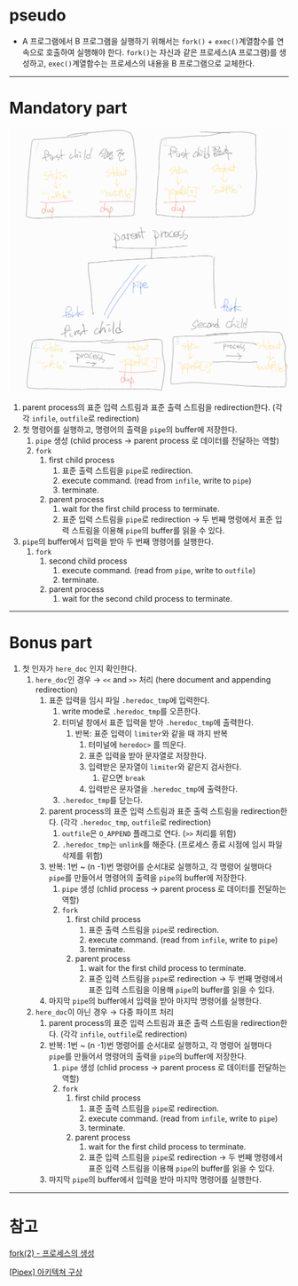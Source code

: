 # pseudo

- A 프로그램에서 B 프로그램을 실행하기 위해서는 `fork()` + `exec()`계열함수를 연속으로 호출하여 실행해야 한다. `fork()`는 자신과 같은 프로세스(A 프로그램)를 생성하고, `exec()`계열함수는 프로세스의 내용을 B 프로그램으로 교체한다.

---

# Mandatory part

![pipex.jpg](pseudo/pipex.jpg)

1. parent process의 표준 입력 스트림과 표준 출력 스트림을 redirection한다. (각각 `infile`, `outfile`로 redirection)
2. 첫 명령어를 실행하고, 명령어의 출력을 `pipe`의 buffer에 저장한다.
    1. `pipe` 생성 (chlid process → parent process 로 데이터를 전달하는 역할)
    2. `fork`
        1. first child process
            1. 표준 출력 스트림을 `pipe`로 redirection.
            2. execute command. (read from `infile`, write to `pipe`)
            3. terminate.
        2. parent process
            1. wait for the first child process to terminate.
            2. 표준 입력 스트림을 `pipe`로 redirection → 두 번째 명령에서 표준 입력 스트림을 이용해 `pipe`의 buffer를 읽을 수 있다.
3. `pipe`의 buffer에서 입력을 받아 두 번째 명령어를 실행한다.
    1. `fork`
        1. second child process
            1. execute command. (read from `pipe`, write to `outfile`)
            2. terminate.
        2. parent process
            1. wait for the second child process to terminate.

---

# Bonus part

1. 첫 인자가 `here_doc` 인지 확인한다.
    1. `here_doc`인 경우 → `<<` and `>>` 처리 (here document and appending redirection)
        1. 표준 입력을 임시 파일 `.heredoc_tmp`에 입력한다.
            1. write mode로 `.heredoc_tmp`를 오픈한다.
            2. 터미널 창에서 표준 입력을 받아 `.heredoc_tmp`에 출력한다.
                1. 반복: 표준 입력이 `limiter`와 같을 때 까지 반복
                    1. 터미널에 `heredoc>`  를 띄운다.
                    2. 표준 입력을 받아 문자열로 저장한다.
                    3. 입력받은 문자열이 `limiter`와 같은지 검사한다.
                        1. 같으면 `break`
                    4. 입력받은 문자열을 `.heredoc_tmp`에 출력한다.
            3. `.heredoc_tmp`를 닫는다.
        2. parent process의 표준 입력 스트림과 표준 출력 스트림을 redirection한다. (각각 `.heredoc_tmp`, `outfile`로 redirection)
            1. `outfile`은 `O_APPEND` 플래그로 연다. (`>>` 처리를 위함)
            2. `.heredoc_tmp`는 `unlink`를 해준다. (프로세스 종료 시점에 임시 파일 삭제를 위함)
        3. 반복: 1번 ~ (n -1)번 명령어를 순서대로 실행하고, 각 명령어 실행마다 `pipe`를 만들어서 명령어의 출력을 `pipe`의 buffer에 저장한다.
            1. `pipe` 생성 (chlid process → parent process 로 데이터를 전달하는 역할)
            2. `fork`
                1. first child process
                    1. 표준 출력 스트림을 `pipe`로 redirection.
                    2. execute command. (read from `infile`, write to `pipe`)
                    3. terminate.
                2. parent process
                    1. wait for the first child process to terminate.
                    2. 표준 입력 스트림을 `pipe`로 redirection → 두 번째 명령에서 표준 입력 스트림을 이용해 `pipe`의 buffer를 읽을 수 있다.
        4. 마지막 `pipe`의 buffer에서 입력을 받아 마지막 명령어를 실행한다.
    2. `here_doc`이 아닌 경우 → 다중 파이프 처리
        1. parent process의 표준 입력 스트림과 표준 출력 스트림을 redirection한다. (각각 `infile`, `outfile`로 redirection)
        2. 반복: 1번 ~ (n -1)번 명령어를 순서대로 실행하고, 각 명령어 실행마다 `pipe`를 만들어서 명령어의 출력을 `pipe`의 buffer에 저장한다.
            1. `pipe` 생성 (chlid process → parent process 로 데이터를 전달하는 역할)
            2. `fork`
                1. first child process
                    1. 표준 출력 스트림을 `pipe`로 redirection.
                    2. execute command. (read from `infile`, write to `pipe`)
                    3. terminate.
                2. parent process
                    1. wait for the first child process to terminate.
                    2. 표준 입력 스트림을 `pipe`로 redirection → 두 번째 명령에서 표준 입력 스트림을 이용해 `pipe`의 buffer를 읽을 수 있다.
        3. 마지막 `pipe`의 buffer에서 입력을 받아 마지막 명령어를 실행한다.

---

# 참고

[fork(2) - 프로세스의 생성](http://it-note.kr/160)

[[Pipex] 아키텍쳐 구상](https://velog.io/@kyj93790/Pipex-%EC%95%84%ED%82%A4%ED%85%8D%EC%B3%90-%EA%B5%AC%EC%83%81)